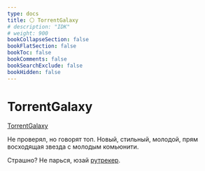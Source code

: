```yaml
---
type: docs
title: ⚪️ TorrentGalaxy
# description: "IDK"
# weight: 900
bookCollapseSection: false
bookFlatSection: false
bookToc: false
bookComments: false
bookSearchExclude: false
bookHidden: false
---
```


# TorrentGalaxy

[TorrentGalaxy](https://torrentgalaxy.to/?nt)

Не проверял, но говорят топ. Новый, стильный, молодой, прям восходящая звезда с молодым комьюнити.

Страшно? Не парься, юзай [рутрекер](../rutracker).

